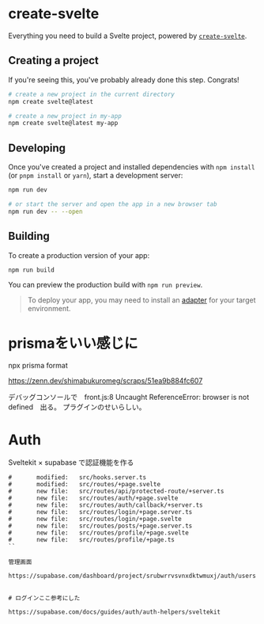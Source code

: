 # create-svelte

Everything you need to build a Svelte project, powered by [`create-svelte`](https://github.com/sveltejs/kit/tree/master/packages/create-svelte).

## Creating a project

If you're seeing this, you've probably already done this step. Congrats!

```bash
# create a new project in the current directory
npm create svelte@latest

# create a new project in my-app
npm create svelte@latest my-app
```

## Developing

Once you've created a project and installed dependencies with `npm install` (or `pnpm install` or `yarn`), start a development server:

```bash
npm run dev

# or start the server and open the app in a new browser tab
npm run dev -- --open
```

## Building

To create a production version of your app:

```bash
npm run build
```

You can preview the production build with `npm run preview`.

> To deploy your app, you may need to install an [adapter](https://kit.svelte.dev/docs/adapters) for your target environment.


# prismaをいい感じに

npx prisma format

https://zenn.dev/shimabukuromeg/scraps/51ea9b884fc607


デバッグコンソールで　front.js:8 Uncaught ReferenceError: browser is not defined　出る。
プラグインのせいらしい。


# Auth

Sveltekit × supabase で認証機能を作る


```
#       modified:   src/hooks.server.ts
#       modified:   src/routes/+page.svelte
#       new file:   src/routes/api/protected-route/+server.ts
#       new file:   src/routes/auth/+page.svelte
#       new file:   src/routes/auth/callback/+server.ts
#       new file:   src/routes/login/+page.server.ts
#       new file:   src/routes/login/+page.svelte
#       new file:   src/routes/posts/+page.server.ts
#       new file:   src/routes/profile/+page.svelte
#       new file:   src/routes/profile/+page.ts
``

管理画面

https://supabase.com/dashboard/project/srubwrrvsvnxdktwmuxj/auth/users


# ログインここ参考にした

https://supabase.com/docs/guides/auth/auth-helpers/sveltekit
